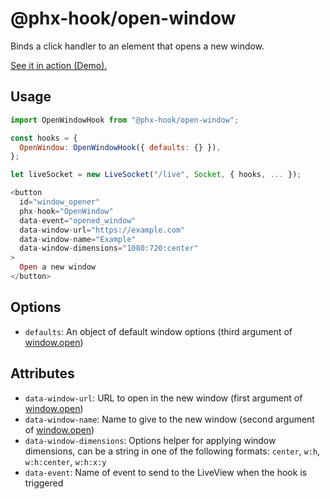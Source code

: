 # @phx-hook/open-window

Binds a click handler to an element that opens a new window.

[See it in action (Demo).](https://phx-hook.elixir-saas.com/open-window)

## Usage

```js
import OpenWindowHook from "@phx-hook/open-window";

const hooks = {
  OpenWindow: OpenWindowHook({ defaults: {} }),
};

let liveSocket = new LiveSocket("/live", Socket, { hooks, ... });
```

```heex
<button
  id="window_opener"
  phx-hook="OpenWindow"
  data-event="opened_window"
  data-window-url="https://example.com"
  data-window-name="Example"
  data-window-dimensions="1080:720:center"
>
  Open a new window
</button>
```

## Options

* `defaults`: An object of default window options (third argument of [window.open](https://developer.mozilla.org/en-US/docs/Web/API/Window/open))

## Attributes

* `data-window-url`: URL to open in the new window (first argument of [window.open](https://developer.mozilla.org/en-US/docs/Web/API/Window/open))
* `data-window-name`: Name to give to the new window (second argument of [window.open](https://developer.mozilla.org/en-US/docs/Web/API/Window/open))
* `data-window-dimensions`: Options helper for applying window dimensions, can be a string in one of the following formats: `center`, `w:h`, `w:h:center`, `w:h:x:y`
* `data-event`: Name of event to send to the LiveView when the hook is triggered
